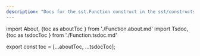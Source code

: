 ```yaml
---
description: "Docs for the sst.Function construct in the sst/constructs package"
---
```


import About, {toc as aboutToc } from './Function.about.md'
import Tsdoc, {toc as tsdocToc } from './Function.tsdoc.md'

<About />
<Tsdoc />

export const toc = [...aboutToc, ...tsdocToc];
